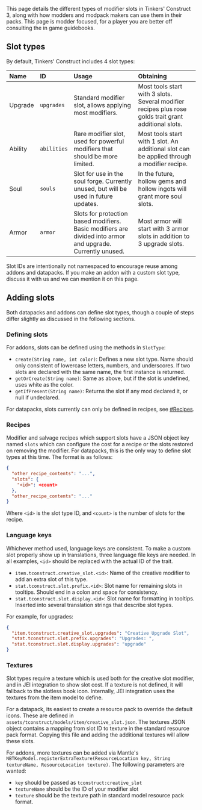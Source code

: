This page details the different types of modifier slots in Tinkers' Construct 3, along with how modders and modpack makers can use them in their packs. This page is modder focused, for a player you are better off consulting the in game guidebooks.

## Slot types

By default, Tinkers' Construct includes 4 slot types:

| Name | ID | Usage | Obtaining |
|:--|:--|:--|:--|
| Upgrade | `upgrades`  | Standard modifier slot, allows applying most modifiers. | Most tools start with 3 slots. Several modifier recipes plus rose golds trait grant additional slots. |
| Ability | `abilities` | Rare modifier slot, used for powerful modifiers that should be more limited. | Most tools start with 1 slot. An additional slot can be applied through a modifier recipe. |
| Soul    | `souls`    | Slot for use in the soul forge. Currently unused, but will be used in future updates. | In the future, hollow gems and hollow ingots will grant more soul slots. |
| Armor   | `armor`     | Slots for protection based modifiers. Basic modifiers are divided into armor and upgrade. Currently unused. | Most armor will start with 3 armor slots in addition to 3 upgrade slots. |

Slot IDs are intentionally not namespaced to encourage reuse among addons and datapacks. If you make an addon with a custom slot type, discuss it with us and we can mention it on this page.

## Adding slots

Both datapacks and addons can define slot types, though a couple of steps differ slightly as discussed in the following sections.

### Defining slots

For addons, slots can be defined using the methods in `SlotType`:
* `create(String name, int color)`: Defines a new slot type. Name should only consistent of lowercase letters, numbers, and underscores. If two slots are declared with the same name, the first instance is returned.
* `getOrCreate(String name)`: Same as above, but if the slot is undefined, uses white as the color.
* `getIfPresent(String name)`: Returns the slot if any mod declared it, or null if undeclared.

For datapacks, slots currently can only be defined in recipes, see [#Recipes](#Recipes).

### Recipes

Modifier and salvage recipes which support slots have a JSON object key named `slots` which can configure the cost for a recipe or the slots restored on removing the modifier. For datapacks, this is the only way to define slot types at this time. The format is as follows:

```json
{
  "other_recipe_contents": "...",
  "slots": {
    "<id>": <count>
  },
  "other_recipe_contents": "..."
}
```

Where `<id>` is the slot type ID, and `<count>` is the number of slots for the recipe.

### Language keys

Whichever method used, language keys are consistent. To make a custom slot properly show up in translations, three language file keys are needed. In all examples, `<id>` should be replaced with the actual ID of the trait.

* `item.tconstruct.creative_slot.<id>`: Name of the creative modifier to add an extra slot of this type.
* `stat.tconstruct.slot.prefix.<id>`: Slot name for remaining slots in tooltips. Should end in a colon and space for consistency.
* `stat.tconstruct.slot.display.<id>`: Slot name for formatting in tooltips. Inserted into several translation strings that describe slot types.

For example, for upgrades:
```json
{
  "item.tconstruct.creative_slot.upgrades": "Creative Upgrade Slot",
  "stat.tconstruct.slot.prefix.upgrades": "Upgrades: ",
  "stat.tconstruct.slot.display.upgrades": "upgrade"
}
```

### Textures

Slot types require a texture which is used both for the creative slot modifier, and in JEI integration to show slot cost. If a texture is not defined, it will fallback to the slotless book icon. Internally, JEI integration uses the textures from the item model to define.

For a datapack, its easiest to create a resource pack to override the default icons. These are defined in `assets/tconstruct/models/item/creative_slot.json`. The textures JSON object contains a mapping from slot ID to texture in the standard resource pack format. Copying this file and adding the additional textures will allow these slots.

For addons, more textures can be added via Mantle's `NBTKeyModel.registerExtraTexture(ResourceLocation key, String textureName, ResourceLocation texture)`. The following parameters are wanted:
* `key` should be passed as `tconstruct:creative_slot`
* `textureName` should be the ID of your modifier slot
* `texture` should be the texture path in standard model resource pack format.